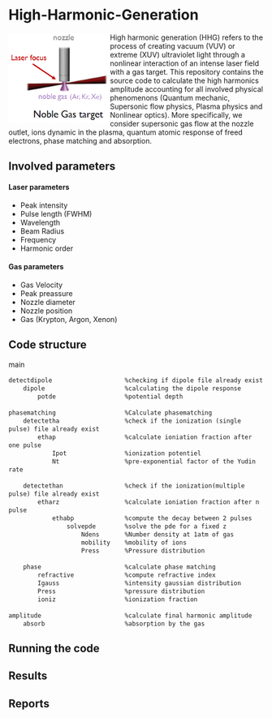 # High-Harmonic-Generation
<img align="left" src="https://raw.githubusercontent.com/Aurelien-Pelissier/High-Harmonic-Generation/master/report/HHG.png" width=200>
High harmonic generation (HHG) refers to the process of creating vacuum (VUV) or extreme (XUV) ultraviolet light through a nonlinear interaction of an intense laser field with a gas target. This repository contains the source code to calculate the high harmonics amplitude accounting for all involved physical phenomenons (Quantum mechanic, Supersonic flow physics, Plasma physics and Nonlinear optics). More specifically, we consider supersonic gas flow at the nozzle outlet, ions dynamic in the plasma, quantum atomic response of freed electrons, phase matching and absorption.




## Involved parameters

#### Laser parameters

- Peak intensity
- Pulse length (FWHM)
- Wavelength
- Beam Radius
- Frequency
- Harmonic order

#### Gas parameters
- Gas Velocity
- Peak preassure
- Nozzle diameter
- Nozzle position
- Gas (Krypton, Argon, Xenon)





## Code structure

main

	detectdipole					%checking if dipole file already exist
		dipole						%calculating the dipole response
			potde					%potential depth

	phasematching					%Calculate phasematching
		detectetha  				%check if the ionization (single pulse) file already exist
			ethap 					%calculate ioniation fraction after one pulse
				Ipot				%ionization potentiel
				Nt					%pre-exponential factor of the Yudin rate

		detectethan  				%check if the ionization(multiple pulse) file already exist
			etharz 					%calculate ioniation fraction after n pulse
				ethabp 				%compute the decay between 2 pulses
					solvepde 		%solve the pde for a fixed z
						Ndens		%Number density at 1atm of gas
						mobility	%mobility of ions
						Press		%Pressure distribution

		phase						%calculate phase matching
			refractive				%compute refractive index
			Igauss					%intensity gaussian distribution
			Press					%pressure distribution
			ioniz					%ionization fraction

	amplitude						%calculate final harmonic amplitude
		absorb						%absorption by the gas





## Running the code









## Results




## Reports
